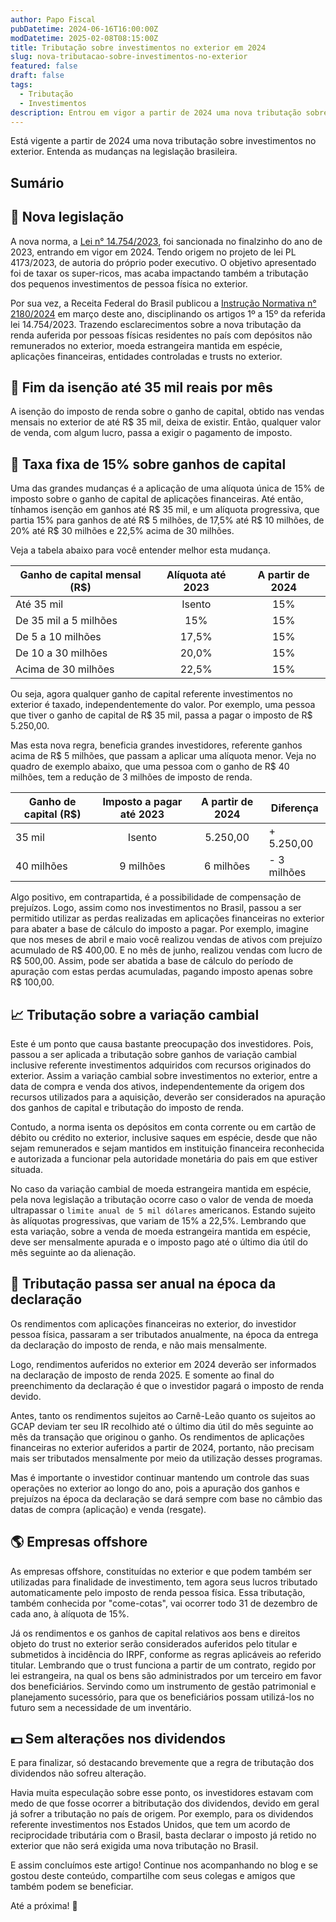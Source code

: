 ```yaml
---
author: Papo Fiscal
pubDatetime: 2024-06-16T16:00:00Z
modDatetime: 2025-02-08T08:15:00Z
title: Tributação sobre investimentos no exterior em 2024
slug: nova-tributacao-sobre-investimentos-no-exterior
featured: false
draft: false
tags:
  - Tributação
  - Investimentos
description: Entrou em vigor a partir de 2024 uma nova tributação sobre investimentos no exterior. Entenda o que mudou.
---
```


<style>
  li{
    list-style: none;
    padding-top:0.8rem;
  }
</style>

Está vigente a partir de 2024 uma nova tributação sobre investimentos no exterior. Entenda as mudanças na legislação brasileira.

## Sumário

## 📑 Nova legislação

A nova norma, a [Lei n° 14.754/2023](https://www.planalto.gov.br/ccivil_03/_ato2023-2026/2023/lei/L14754.htm), foi sancionada no finalzinho do ano de 2023, entrando em vigor em 2024. Tendo origem no projeto de lei PL 4173/2023, de autoria do próprio poder executivo. O objetivo apresentado foi de taxar os super-ricos, mas acaba impactando também a tributação dos pequenos investimentos de pessoa física no exterior.

Por sua vez, a Receita Federal do Brasil publicou a [Instrução Normativa n° 2180/2024](http://normas.receita.fazenda.gov.br/sijut2consulta/link.action?idAto=136603) em março deste ano, disciplinando os artigos 1º a 15º da referida lei 14.754/2023. Trazendo esclarecimentos sobre a nova tributação da renda auferida por pessoas físicas residentes no país com depósitos não remunerados no exterior, moeda estrangeira mantida em espécie, aplicações financeiras, entidades controladas e trusts no exterior.

## 💸 Fim da isenção até 35 mil reais por mês

A isenção do imposto de renda sobre o ganho de capital, obtido nas vendas mensais no exterior de até R$ 35 mil, deixa de existir. Então, qualquer valor de venda, com algum lucro, passa a exigir o pagamento de imposto.

## 🤔 Taxa fixa de 15% sobre ganhos de capital

Uma das grandes mudanças é a aplicação de uma alíquota única de 15% de imposto sobre o ganho de capital de aplicações financeiras. Até então, tínhamos isenção em ganhos até R$ 35 mil, e um alíquota progressiva, que partia 15% para ganhos de até R$ 5 milhões, de 17,5% até R$ 10 milhões, de 20% até R$ 30 milhões e 22,5% acima de 30 milhões.

Veja a tabela abaixo para você entender melhor esta mudança.

| Ganho de capital mensal (R$) | Alíquota até 2023 | A partir de 2024 |
| ---------------------------- | :---------------: | :--------------: |
| Até 35 mil                   |      Isento       |       15%        |
| De 35 mil a 5 milhões        |        15%        |       15%        |
| De 5 a 10 milhões            |       17,5%       |       15%        |
| De 10 a 30 milhões           |       20,0%       |       15%        |
| Acima de 30 milhões          |       22,5%       |       15%        |

Ou seja, agora qualquer ganho de capital referente investimentos no exterior é taxado, independentemente do valor. Por exemplo, uma pessoa que tiver o ganho de capital de R$ 35 mil, passa a pagar o imposto de R$ 5.250,00.

Mas esta nova regra, beneficia grandes investidores, referente ganhos acima de R$ 5 milhões, que passam a aplicar uma alíquota menor. Veja no quadro de exemplo abaixo, que uma pessoa com o ganho de R$ 40 milhões, tem a redução de 3 milhões de imposto de renda.

| Ganho de capital (R$) | Imposto a pagar até 2023 | A partir de 2024 | Diferença   |
| --------------------- | :----------------------: | :--------------: | ----------- |
| 35 mil                |          Isento          |     5.250,00     | + 5.250,00  |
| 40 milhões            |        9 milhões         |    6 milhões     | - 3 milhões |

Algo positivo, em contrapartida, é a possibilidade de compensação de prejuízos. Logo, assim como nos investimentos no Brasil, passou a ser permitido utilizar as perdas realizadas em aplicações financeiras no exterior para abater a base de cálculo do imposto a pagar. Por exemplo, imagine que nos meses de abril e maio você realizou vendas de ativos com prejuízo acumulado de R$ 400,00. E no mês de junho, realizou vendas com lucro de R$ 500,00. Assim, pode ser abatida a base de cálculo do período de apuração com estas perdas acumuladas, pagando imposto apenas sobre R$ 100,00.

## 📈 Tributação sobre a variação cambial

Este é um ponto que causa bastante preocupação dos investidores. Pois, passou a ser aplicada a tributação sobre ganhos de variação cambial inclusive referente investimentos adquiridos com recursos originados do exterior. Assim a variação cambial sobre investimentos no exterior, entre a data de compra e venda dos ativos, independentemente da origem dos recursos utilizados para a aquisição, deverão ser considerados na apuração dos ganhos de capital e tributação do imposto de renda.

Contudo, a norma isenta os depósitos em conta corrente ou em cartão de débito ou crédito no exterior, inclusive saques em espécie, desde que não sejam remunerados e sejam mantidos em instituição financeira reconhecida e autorizada a funcionar pela autoridade monetária do pais em que estiver situada.

No caso da variação cambial de moeda estrangeira mantida em espécie, pela nova legislação a tributação ocorre caso o valor de venda de moeda ultrapassar o `limite anual de 5 mil dólares` americanos. Estando sujeito às alíquotas progressivas, que variam de 15% a 22,5%. Lembrando que esta variação, sobre a venda de moeda estrangeira mantida em espécie, deve ser mensalmente apurada e o imposto pago até o último dia útil do mês seguinte ao da alienação.

## 📆 Tributação passa ser anual na época da declaração

Os rendimentos com aplicações financeiras no exterior, do investidor pessoa física, passaram a ser tributados anualmente, na época da entrega da declaração do imposto de renda, e não mais mensalmente.

Logo, rendimentos auferidos no exterior em 2024 deverão ser informados na declaração de imposto de renda 2025. E somente ao final do preenchimento da declaração é que o investidor pagará o imposto de renda devido.

Antes, tanto os rendimentos sujeitos ao Carnê-Leão quanto os sujeitos ao GCAP deviam ter seu IR recolhido até o último dia útil do mês seguinte ao mês da transação que originou o ganho. Os rendimentos de aplicações financeiras no exterior auferidos a partir de 2024, portanto, não precisam mais ser tributados mensalmente por meio da utilização desses programas.

Mas é importante o investidor continuar mantendo um controle das suas operações no exterior ao longo do ano, pois a apuração dos ganhos e prejuízos na época da declaração se dará sempre com base no câmbio das datas de compra (aplicação) e venda (resgate).

## 🌎 Empresas offshore

As empresas offshore, constituídas no exterior e que podem também ser utilizadas para finalidade de investimento, tem agora seus lucros tributado automaticamente pelo imposto de renda pessoa física. Essa tributação, também conhecida por "come-cotas", vai ocorrer todo 31 de dezembro de cada ano, à alíquota de 15%.

Já os rendimentos e os ganhos de capital relativos aos bens e direitos objeto do trust no exterior serão considerados auferidos pelo titular e submetidos à incidência do IRPF, conforme as regras aplicáveis ao referido titular. Lembrando que o trust funciona a partir de um contrato, regido por lei estrangeira, na qual os bens são administrados por um terceiro em favor dos beneficiários. Servindo como um instrumento de gestão patrimonial e planejamento sucessório, para que os beneficiários possam utilizá-los no futuro sem a necessidade de um inventário.

## 💵 Sem alterações nos dividendos

E para finalizar, só destacando brevemente que a regra de tributação dos dividendos não sofreu alteração.

Havia muita especulação sobre esse ponto, os investidores estavam com medo de que fosse ocorrer a bitributação dos dividendos, devido em geral já sofrer a tributação no país de origem. Por exemplo, para os dividendos referente investimentos nos Estados Unidos, que tem um acordo de reciprocidade tributária com o Brasil, basta declarar o imposto já retido no exterior que não será exigida uma nova tributação no Brasil.

E assim concluímos este artigo! Continue nos acompanhando no blog e se gostou deste conteúdo, compartilhe com seus colegas e amigos que também podem se beneficiar.

Até a próxima! 👋
